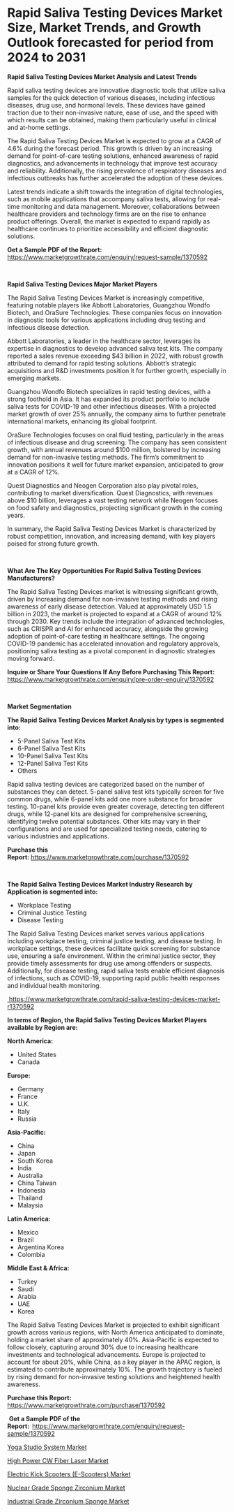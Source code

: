 <p><h1>Rapid Saliva Testing Devices Market Size, Market Trends, and Growth Outlook forecasted for period from 2024 to 2031</h1></p><p><strong>Rapid Saliva Testing Devices Market Analysis and Latest Trends</strong></p>
<p><p>Rapid saliva testing devices are innovative diagnostic tools that utilize saliva samples for the quick detection of various diseases, including infectious diseases, drug use, and hormonal levels. These devices have gained traction due to their non-invasive nature, ease of use, and the speed with which results can be obtained, making them particularly useful in clinical and at-home settings.</p><p>The Rapid Saliva Testing Devices Market is expected to grow at a CAGR of 4.6% during the forecast period. This growth is driven by an increasing demand for point-of-care testing solutions, enhanced awareness of rapid diagnostics, and advancements in technology that improve test accuracy and reliability. Additionally, the rising prevalence of respiratory diseases and infectious outbreaks has further accelerated the adoption of these devices.</p><p>Latest trends indicate a shift towards the integration of digital technologies, such as mobile applications that accompany saliva tests, allowing for real-time monitoring and data management. Moreover, collaborations between healthcare providers and technology firms are on the rise to enhance product offerings. Overall, the market is expected to expand rapidly as healthcare continues to prioritize accessibility and efficient diagnostic solutions.</p></p>
<p><strong>Get a Sample PDF of the Report:&nbsp;</strong> <a href="https://www.marketgrowthrate.com/enquiry/request-sample/1370592">https://www.marketgrowthrate.com/enquiry/request-sample/1370592</a></p>
<p>&nbsp;</p>
<p><strong>Rapid Saliva Testing Devices Major Market Players</strong></p>
<p><p>The Rapid Saliva Testing Devices Market is increasingly competitive, featuring notable players like Abbott Laboratories, Guangzhou Wondfo Biotech, and OraSure Technologies. These companies focus on innovation in diagnostic tools for various applications including drug testing and infectious disease detection.</p><p>Abbott Laboratories, a leader in the healthcare sector, leverages its expertise in diagnostics to develop advanced saliva test kits. The company reported a sales revenue exceeding $43 billion in 2022, with robust growth attributed to demand for rapid testing solutions. Abbott’s strategic acquisitions and R&D investments position it for further growth, especially in emerging markets.</p><p>Guangzhou Wondfo Biotech specializes in rapid testing devices, with a strong foothold in Asia. It has expanded its product portfolio to include saliva tests for COVID-19 and other infectious diseases. With a projected market growth of over 25% annually, the company aims to further penetrate international markets, enhancing its global footprint.</p><p>OraSure Technologies focuses on oral fluid testing, particularly in the areas of infectious disease and drug screening. The company has seen consistent growth, with annual revenues around $100 million, bolstered by increasing demand for non-invasive testing methods. The firm’s commitment to innovation positions it well for future market expansion, anticipated to grow at a CAGR of 12%.</p><p>Quest Diagnostics and Neogen Corporation also play pivotal roles, contributing to market diversification. Quest Diagnostics, with revenues above $10 billion, leverages a vast testing network while Neogen focuses on food safety and diagnostics, projecting significant growth in the coming years.</p><p>In summary, the Rapid Saliva Testing Devices Market is characterized by robust competition, innovation, and increasing demand, with key players poised for strong future growth.</p></p>
<p>&nbsp;</p>
<p><strong>What Are The Key Opportunities For Rapid Saliva Testing Devices Manufacturers?</strong></p>
<p><p>The Rapid Saliva Testing Devices market is witnessing significant growth, driven by increasing demand for non-invasive testing methods and rising awareness of early disease detection. Valued at approximately USD 1.5 billion in 2023, the market is projected to expand at a CAGR of around 12% through 2030. Key trends include the integration of advanced technologies, such as CRISPR and AI for enhanced accuracy, alongside the growing adoption of point-of-care testing in healthcare settings. The ongoing COVID-19 pandemic has accelerated innovation and regulatory approvals, positioning saliva testing as a pivotal component in diagnostic strategies moving forward.</p></p>
<p><strong>Inquire or Share Your Questions If Any Before Purchasing This Report:</strong> <a href="https://www.marketgrowthrate.com/enquiry/pre-order-enquiry/1370592">https://www.marketgrowthrate.com/enquiry/pre-order-enquiry/1370592</a></p>
<p>&nbsp;</p>
<p><strong>Market Segmentation</strong></p>
<p><strong>The Rapid Saliva Testing Devices Market Analysis by types is segmented into:</strong></p>
<p><ul><li>5-Panel Saliva Test Kits</li><li>6-Panel Saliva Test Kits</li><li>10-Panel Saliva Test Kits</li><li>12-Panel Saliva Test Kits</li><li>Others</li></ul></p>
<p><p>Rapid saliva testing devices are categorized based on the number of substances they can detect. 5-panel saliva test kits typically screen for five common drugs, while 6-panel kits add one more substance for broader testing. 10-panel kits provide even greater coverage, detecting ten different drugs, while 12-panel kits are designed for comprehensive screening, identifying twelve potential substances. Other kits may vary in their configurations and are used for specialized testing needs, catering to various industries and applications.</p></p>
<p><strong>Purchase this Report:&nbsp;</strong><a href="https://www.marketgrowthrate.com/purchase/1370592">https://www.marketgrowthrate.com/purchase/1370592</a></p>
<p>&nbsp;</p>
<p><strong>The Rapid Saliva Testing Devices Market Industry Research by Application is segmented into:</strong></p>
<p><ul><li>Workplace Testing</li><li>Criminal Justice Testing</li><li>Disease Testing</li></ul></p>
<p><p>The Rapid Saliva Testing Devices market serves various applications including workplace testing, criminal justice testing, and disease testing. In workplace settings, these devices facilitate quick screening for substance use, ensuring a safe environment. Within the criminal justice sector, they provide timely assessments for drug use among offenders or suspects. Additionally, for disease testing, rapid saliva tests enable efficient diagnosis of infections, such as COVID-19, supporting rapid public health responses and individual health monitoring.</p></p>
<p><a href="https://www.marketgrowthrate.com/rapid-saliva-testing-devices-market-r1370592">&nbsp;https://www.marketgrowthrate.com/rapid-saliva-testing-devices-market-r1370592</a></p>
<p><strong>In terms of Region, the Rapid Saliva Testing Devices Market Players available by Region are:</strong></p>
<p>
    <p> <strong> North America: </strong>
        <ul>
            <li>United States</li>
            <li>Canada</li>
        </ul>
        </p> 
    <p> <strong> Europe: </strong>
        <ul>
            <li>Germany</li>
            <li>France</li>
            <li>U.K.</li>
            <li>Italy</li>
            <li>Russia</li>
        </ul>
        </p> 
    <p> <strong> Asia-Pacific: </strong>
        <ul>
            <li>China</li>
            <li>Japan</li>
            <li>South Korea</li>
            <li>India</li>
            <li>Australia</li>
            <li>China Taiwan</li>
            <li>Indonesia</li>
            <li>Thailand</li>
            <li>Malaysia</li>
        </ul>
        </p> 
    <p> <strong> Latin America: </strong>
        <ul>
            <li>Mexico</li>
            <li>Brazil</li>
            <li>Argentina Korea</li>
            <li>Colombia</li>
        </ul>
        </p> 
    <p> <strong> Middle East & Africa: </strong>
        <ul>
            <li>Turkey</li>
            <li>Saudi</li>
            <li>Arabia</li>
            <li>UAE</li>
            <li>Korea</li>
        </ul>
    </p>
    </p>
<p><p>The Rapid Saliva Testing Devices Market is projected to exhibit significant growth across various regions, with North America anticipated to dominate, holding a market share of approximately 40%. Asia-Pacific is expected to follow closely, capturing around 30% due to increasing healthcare investments and technological advancements. Europe is projected to account for about 20%, while China, as a key player in the APAC region, is estimated to contribute approximately 10%. The growth trajectory is fueled by rising demand for non-invasive testing solutions and heightened health awareness.</p></p>
<p><strong>Purchase this Report: </strong><a href="https://www.marketgrowthrate.com/purchase/1370592">https://www.marketgrowthrate.com/purchase/1370592</a></p>
<p>&nbsp;<strong>Get a Sample PDF of the Report:&nbsp;&nbsp;</strong><a href="https://www.marketgrowthrate.com/enquiry/request-sample/1370592">https://www.marketgrowthrate.com/enquiry/request-sample/1370592</a></p>
<p><strong></strong></p>
<p><p><a href="https://www.linkedin.com/pulse/what-driving-global-yoga-studio-system-market-dive-trends-lrvsc">Yoga Studio System Market</a></p><p><a href="https://medium.com/@halliebird1/strategic-roadmap-to-success-global-high-power-cw-fiber-laser-market-analysis-2024-2031-012d3ef62a6c">High Power CW Fiber Laser Market</a></p><p><a href="https://medium.com/@halliebird1/future-of-innovation-global-electric-kick-scooters-e-scooters-market-growth-and-opportunities-cbf8455f99a7?postPublishedType=repub">Electric Kick Scooters (E-Scooters) Market</a></p><p><a href="https://issuu.com/reportprime-2/docs/nuclear-grade-sponge-zirconium-mark_fe276c233d1822">Nuclear Grade Sponge Zirconium Market</a></p><p><a href="https://issuu.com/reportprime-2/docs/industrial-grade-zirconium-sponge-m_cfce2c9aa454bc">Industrial Grade Zirconium Sponge Market</a></p></p>